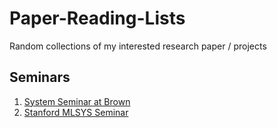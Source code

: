 # Paper-Reading-Lists
Random collections of my interested research paper / projects


## Seminars
1. [System Seminar at Brown](https://www.youtube.com/channel/UC33M2YIhrxJZBFiMXDESl9Q)
2. [Stanford MLSYS Seminar](https://mlsys.stanford.edu/)
